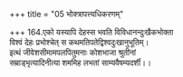 +++
title = "05 भोक्त्रापत्त्यधिकरणम्"

+++
164.एको यस्यापि देहस्स भवति विविधानन्दुःखैकभोक्ता  
विश्वं देहः प्रभोश्चेत् स कथमतिपतेद्विश्वदुःखानुभूतिम्।  
इत्थं जीवेशसीमामपलपितुमनाः कोशभाजा श्रुतीनां  
सम्राड्भृत्यादिनीत्या शममिह लभतां साम्यवैषम्यदर्शी।।